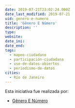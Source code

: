 ```yaml
---
date: 2019-07-21T23:02:24.000Z
date_last_modified: 2019-07-21
uid: genero-e-numero
title: 'Gênero E Número'
description: ''
type: 
website: 
date_ini: 
date_end: 
tags:
  - mapeo-ciudadano
  - participación-ciudadana
  - uso-de-datos-abiertos
  - periodismo-de-datos
cities: 
  - Río de Janeiro
---
```


Esta iniciativa fue realizada por:

- [Gênero E Número](/organizaciones/genero-e-numero)
